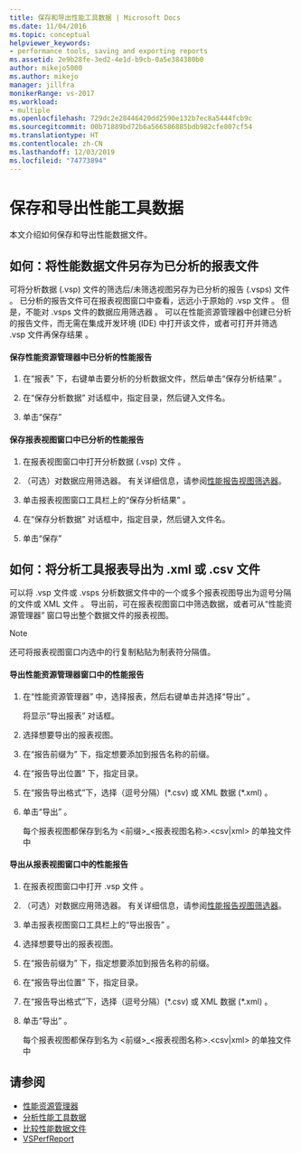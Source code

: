 ```yaml
---
title: 保存和导出性能工具数据 | Microsoft Docs
ms.date: 11/04/2016
ms.topic: conceptual
helpviewer_keywords:
- performance tools, saving and exporting reports
ms.assetid: 2e9b28fe-3ed2-4e1d-b9cb-0a5e384380b0
author: mikejo5000
ms.author: mikejo
manager: jillfra
monikerRange: vs-2017
ms.workload:
- multiple
ms.openlocfilehash: 729dc2e28446420dd2590e132b7ec8a5444fcb9c
ms.sourcegitcommit: 00b71889bd72b6a566586885bdb982cfe807cf54
ms.translationtype: HT
ms.contentlocale: zh-CN
ms.lasthandoff: 12/03/2019
ms.locfileid: "74773894"
---
```

# <a name="save-and-export-performance-tools-data"></a>保存和导出性能工具数据
本文介绍如何保存和导出性能数据文件。

## <a name="how-to-save-performance-data-files-as-analyzed-report-files"></a>如何：将性能数据文件另存为已分析的报表文件
 可将分析数据 (.vsp) 文件的筛选后/未筛选视图另存为已分析的报告 (.vsps) 文件   。 已分析的报告文件可在报表视图窗口中查看，远远小于原始的 .vsp 文件  。 但是，不能对 .vsps 文件的数据应用筛选器  。 可以在性能资源管理器中创建已分析的报告文件，而无需在集成开发环境 (IDE) 中打开该文件，或者可打开并筛选 .vsp 文件再保存结果  。

#### <a name="to-save-an-analyzed-performance-report-from-the-performance-explorer"></a>保存性能资源管理器中已分析的性能报告

1. 在“报表”  下，右键单击要分析的分析数据文件，然后单击“保存分析结果”  。

2. 在“保存分析数据”  对话框中，指定目录，然后键入文件名。

3. 单击“保存” 

#### <a name="to-save-an-analyzed-performance-report-from-the-report-view-window"></a>保存报表视图窗口中已分析的性能报告

1. 在报表视图窗口中打开分析数据 (.vsp) 文件  。

2. （可选）对数据应用筛选器。 有关详细信息，请参阅[性能报告视图筛选器](../profiling/performance-report-view-filter.md)。

3. 单击报表视图窗口工具栏上的“保存分析结果”  。

4. 在“保存分析数据”  对话框中，指定目录，然后键入文件名。

5. 单击“保存” 

## <a name="how-to-export-profiling-tools-reports-to-an-xml-or-csv-file"></a>如何：将分析工具报表导出为 .xml 或 .csv 文件
 可以将 .vsp 文件或 .vsps 分析数据文件中的一个或多个报表视图导出为逗号分隔的文件或 XML 文件   。 导出前，可在报表视图窗口中筛选数据，或者可从“性能资源管理器”  窗口导出整个数据文件的报表视图。

> [!NOTE]
> 还可将报表视图窗口内选中的行复制粘贴为制表符分隔值。

#### <a name="to-export-performance-reports-from-the-performance-explorer-window"></a>导出性能资源管理器窗口中的性能报告

1. 在“性能资源管理器”  中，选择报表，然后右键单击并选择“导出”  。

     将显示“导出报表”  对话框。

2. 选择想要导出的报表视图。

3. 在“报告前缀为”  下，指定想要添加到报告名称的前缀。

4. 在“报告导出位置”  下，指定目录。

5. 在“报告导出格式”下，选择（逗号分隔）(\*.csv\) 或 XML 数据 (\*.xml\)  。

6. 单击“导出”  。

     每个报表视图都保存到名为 \<前缀>_\<报表视图名称>.\<csv&#124;xml> 的单独文件中

#### <a name="to-export-performance-reports-from-the-report-view-window"></a>导出从报表视图窗口中的性能报告

1. 在报表视图窗口中打开 .vsp 文件  。

2. （可选）对数据应用筛选器。 有关详细信息，请参阅[性能报告视图筛选器](../profiling/performance-report-view-filter.md)。

3. 单击报表视图窗口工具栏上的“导出报告”  。

4. 选择想要导出的报表视图。

5. 在“报告前缀为”  下，指定想要添加到报告名称的前缀。

6. 在“报告导出位置”  下，指定目录。

7. 在“报告导出格式”下，选择（逗号分隔）(\*.csv) 或 XML 数据 (\*.xml)  。

8. 单击“导出”  。

     每个报表视图都保存到名为 \<前缀>_\<报表视图名称>.\<csv&#124;xml> 的单独文件中

## <a name="see-also"></a>请参阅
- [性能资源管理器](../profiling/performance-explorer.md)
- [分析性能工具数据](../profiling/analyzing-performance-tools-data.md)
- [比较性能数据文件](../profiling/comparing-performance-data-files.md)
- [VSPerfReport](../profiling/vsperfreport.md)

